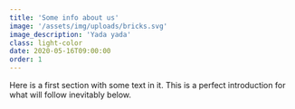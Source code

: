 ```yaml
---
title: 'Some info about us'
image: '/assets/img/uploads/bricks.svg'
image_description: 'Yada yada'
class: light-color
date: 2020-05-16T09:00:00
order: 1
---
```


Here is a first section with some text in it. This is a perfect introduction for what will follow inevitably below.
